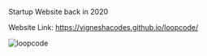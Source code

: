 Startup Website back in 2020

Website Link: https://vigneshacodes.github.io/loopcode/

![loopcode](https://github.com/vigneshacodes/loopcode/assets/134355192/93a4512a-203a-4924-898d-1eead3a1b98f)
